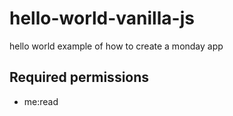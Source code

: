 # hello-world-vanilla-js
hello world example of how to create a monday app

## Required permissions
 - me:read